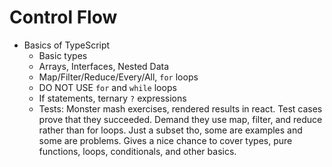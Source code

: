 # Control Flow

* Basics of TypeScript
  * Basic types
  * Arrays, Interfaces, Nested Data
  * Map/Filter/Reduce/Every/All, `for` loops
  * DO NOT USE `for` and `while` loops
  * If statements, ternary `?` expressions
  * Tests: Monster mash exercises, rendered results in react. Test cases prove that they succeeded. Demand they use map, filter, and reduce rather than for loops. Just a subset tho, some are examples and some are problems. Gives a nice chance to cover types, pure functions, loops, conditionals, and other basics.
